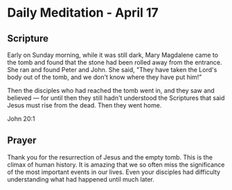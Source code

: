 # Daily Meditation - April 17

## Scripture

Early on Sunday morning, while it was still dark, Mary Magdalene came to the
tomb and found that the stone had been rolled away from the entrance. She  ran
and found Peter and John. She said, "They have taken the Lord's body out of the
tomb, and  we don't know where they have put him!”

Then the disciples who had reached the tomb went in, and they saw and
believed —  for until then they still hadn't understood the Scriptures that said
Jesus must rise from the dead.  Then they went home.

John 20:1


## Prayer

Thank you for the resurrection of Jesus and the empty tomb.  This is the climax
of human history.  It is amazing that we so often miss the significance of
the most important events in our lives.  Even your disciples had difficulty
understanding what had happened until much later.



